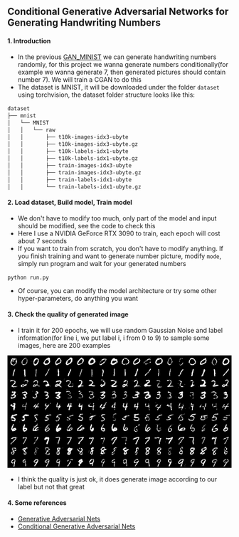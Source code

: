 ## Conditional Generative Adversarial Networks for Generating Handwriting Numbers

#### 1. Introduction
- In the previous [GAN_MINIST](../GAN_MNIST) we can generate handwriting numbers randomly, for this project we wanna generate numbers conditionally(for example we wanna generate 7, then generated pictures should contain number 7). We will train a CGAN to do this
- The dataset is MNIST, it will be downloaded under the folder `dataset` using torchvision, the dataset folder structure looks like this:
```text
dataset
├── mnist
│   └── MNIST
│   │   └── raw
│   │       ├── t10k-images-idx3-ubyte
│   │       ├── t10k-images-idx3-ubyte.gz
│   │       ├── t10k-labels-idx1-ubyte
│   │       ├── t10k-labels-idx1-ubyte.gz
│   │       ├── train-images-idx3-ubyte
│   │       ├── train-images-idx3-ubyte.gz
│   │       ├── train-labels-idx1-ubyte
│   │       └── train-labels-idx1-ubyte.gz
```

#### 2. Load dataset, Build model, Train model
- We don't have to modify too much, only part of the model and input should be modified, see the code to check this
- Here I use a NVIDIA GeForce RTX 3090 to train, each epoch will cost about 7 seconds
- If you want to train from scratch, you don't have to modify anything. If you finish training and want to generate number picture, modify `mode`, simply run program and wait for your generated numbers
```shell
python run.py
```
- Of course, you can modify the model architecture or try some other hyper-parameters, do anything you want

#### 3. Check the quality of generated image
- I train it for 200 epochs, we will use random Gaussian Noise and label information(for line i, we put label i, i from 0 to 9) to sample some images, here are 200 examples

![sample numbers](gen/sample.png)

- I think the quality is just ok, it does generate image according to our label but not that great

#### 4. Some references
- [Generative Adversarial Nets](https://arxiv.org/pdf/1406.2661.pdf)
- [Conditional Generative Adversarial Nets](https://arxiv.org/pdf/1411.1784.pdf)